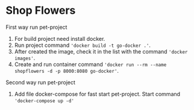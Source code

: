 # Shop Flowers
First way run pet-project
1. For build project need install docker.
2. Run project command <code>'docker build -t go-docker .'</code>.
3. After created the image, check it in the list with the command <code>'docker images'</code>.
4. Create and run container command <code>'docker run --rm --name shopflowers -d -p 8000:8080 go-docker'</code>.

Second way run pet-project
1. Add file docker-compose for fast start pet-project. Start command <code>'docker-compose up -d'</code>